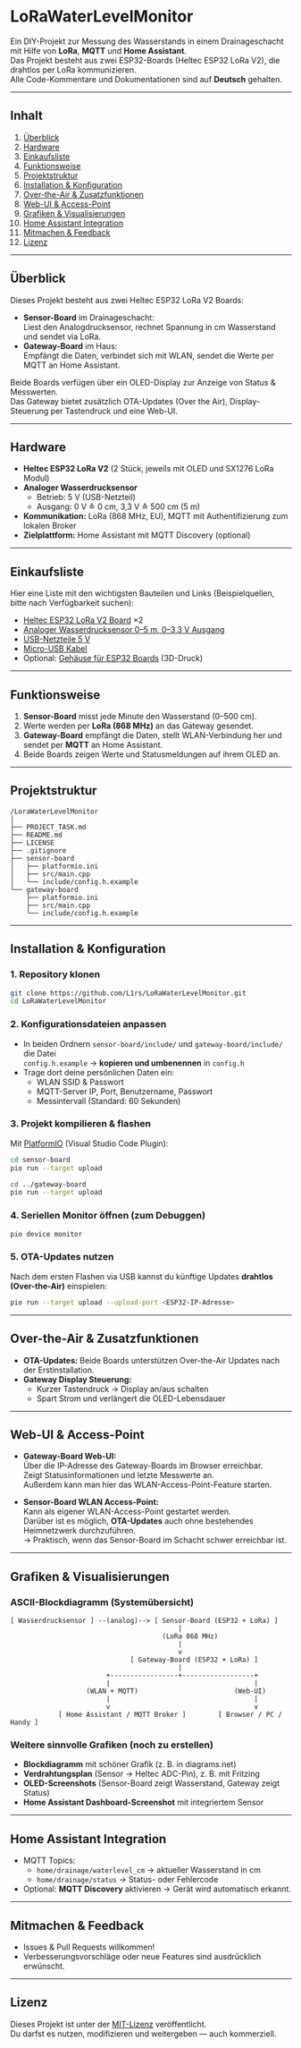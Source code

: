 # LoRaWaterLevelMonitor

Ein DIY-Projekt zur Messung des Wasserstands in einem Drainageschacht mit Hilfe von **LoRa**, **MQTT** und **Home Assistant**.  
Das Projekt besteht aus zwei ESP32-Boards (Heltec ESP32 LoRa V2), die drahtlos per LoRa kommunizieren.  
Alle Code-Kommentare und Dokumentationen sind auf **Deutsch** gehalten.

---

## Inhalt

1. [Überblick](#überblick)  
2. [Hardware](#hardware)  
3. [Einkaufsliste](#einkaufsliste)  
4. [Funktionsweise](#funktionsweise)  
5. [Projektstruktur](#projektstruktur)  
6. [Installation & Konfiguration](#installation--konfiguration)  
7. [Over-the-Air & Zusatzfunktionen](#over-the-air--zusatzfunktionen)  
8. [Web-UI & Access-Point](#web-ui--access-point)  
9. [Grafiken & Visualisierungen](#grafiken--visualisierungen)  
10. [Home Assistant Integration](#home-assistant-integration)  
11. [Mitmachen & Feedback](#mitmachen--feedback)  
12. [Lizenz](#lizenz)

---

## Überblick

Dieses Projekt besteht aus zwei Heltec ESP32 LoRa V2 Boards:

- **Sensor-Board** im Drainageschacht:  
  Liest den Analogdrucksensor, rechnet Spannung in cm Wasserstand und sendet via LoRa.
- **Gateway-Board** im Haus:  
  Empfängt die Daten, verbindet sich mit WLAN, sendet die Werte per MQTT an Home Assistant.  

Beide Boards verfügen über ein OLED-Display zur Anzeige von Status & Messwerten.  
Das Gateway bietet zusätzlich OTA-Updates (Over the Air), Display-Steuerung per Tastendruck und eine Web-UI.

---

## Hardware

- **Heltec ESP32 LoRa V2** (2 Stück, jeweils mit OLED und SX1276 LoRa Modul)  
- **Analoger Wasserdrucksensor**  
  - Betrieb: 5 V (USB-Netzteil)  
  - Ausgang: 0 V ≙ 0 cm, 3,3 V ≙ 500 cm (5 m)  
- **Kommunikation:** LoRa (868 MHz, EU), MQTT mit Authentifizierung zum lokalen Broker  
- **Zielplattform:** Home Assistant mit MQTT Discovery (optional)

---

## Einkaufsliste

Hier eine Liste mit den wichtigsten Bauteilen und Links (Beispielquellen, bitte nach Verfügbarkeit suchen):

- [Heltec ESP32 LoRa V2 Board](https://heltec.org/project/wifi-lora-32/) ×2  
- [Analoger Wasserdrucksensor 0–5 m, 0–3,3 V Ausgang](https://www.amazon.de/s?k=water+pressure+sensor+0-5m)  
- [USB-Netzteile 5 V](https://www.amazon.de/s?k=usb+netzteil+5v)  
- [Micro-USB Kabel](https://www.amazon.de/s?k=micro+usb+kabel)  
- Optional: [Gehäuse für ESP32 Boards](https://www.thingiverse.com/search?q=esp32+case) (3D-Druck)  

---

## Funktionsweise

1. **Sensor-Board** misst jede Minute den Wasserstand (0–500 cm).  
2. Werte werden per **LoRa (868 MHz)** an das Gateway gesendet.  
3. **Gateway-Board** empfängt die Daten, stellt WLAN-Verbindung her und sendet per **MQTT** an Home Assistant.  
4. Beide Boards zeigen Werte und Statusmeldungen auf ihrem OLED an.  

---

## Projektstruktur

```text
/LoraWaterLevelMonitor
│
├── PROJECT_TASK.md
├── README.md
├── LICENSE
├── .gitignore
├── sensor-board
│   ├── platformio.ini
│   ├── src/main.cpp
│   └── include/config.h.example
└── gateway-board
    ├── platformio.ini
    ├── src/main.cpp
    └── include/config.h.example
```

---

## Installation & Konfiguration

### 1. Repository klonen
```bash
git clone https://github.com/L1rs/LoRaWaterLevelMonitor.git
cd LoRaWaterLevelMonitor
```

### 2. Konfigurationsdateien anpassen
- In beiden Ordnern `sensor-board/include/` und `gateway-board/include/` die Datei  
  `config.h.example` → **kopieren und umbenennen** in `config.h`  
- Trage dort deine persönlichen Daten ein:
  - WLAN SSID & Passwort  
  - MQTT-Server IP, Port, Benutzername, Passwort  
  - Messintervall (Standard: 60 Sekunden)

### 3. Projekt kompilieren & flashen
Mit [PlatformIO](https://platformio.org/) (Visual Studio Code Plugin):

```bash
cd sensor-board
pio run --target upload

cd ../gateway-board
pio run --target upload
```

### 4. Seriellen Monitor öffnen (zum Debuggen)
```bash
pio device monitor
```

### 5. OTA-Updates nutzen
Nach dem ersten Flashen via USB kannst du künftige Updates **drahtlos (Over-the-Air)** einspielen:

```bash
pio run --target upload --upload-port <ESP32-IP-Adresse>
```

---

## Over-the-Air & Zusatzfunktionen

- **OTA-Updates:** Beide Boards unterstützen Over-the-Air Updates nach der Erstinstallation.  
- **Gateway Display Steuerung:**  
  - Kurzer Tastendruck → Display an/aus schalten  
  - Spart Strom und verlängert die OLED-Lebensdauer  

---

## Web-UI & Access-Point

- **Gateway-Board Web-UI:**  
  Über die IP-Adresse des Gateway-Boards im Browser erreichbar.  
  Zeigt Statusinformationen und letzte Messwerte an.  
  Außerdem kann man hier das WLAN-Access-Point-Feature starten.

- **Sensor-Board WLAN Access-Point:**  
  Kann als eigener WLAN-Access-Point gestartet werden.  
  Darüber ist es möglich, **OTA-Updates** auch ohne bestehendes Heimnetzwerk durchzuführen.  
  → Praktisch, wenn das Sensor-Board im Schacht schwer erreichbar ist.

---

## Grafiken & Visualisierungen

### ASCII-Blockdiagramm (Systemübersicht)

```text
[ Wasserdrucksensor ] --(analog)--> [ Sensor-Board (ESP32 + LoRa) ]
                                          |
                                      (LoRa 868 MHz)
                                          |
                                          v
                              [ Gateway-Board (ESP32 + LoRa) ]
                                          |
                        +-----------------+------------------+
                        |                                    |
                   (WLAN + MQTT)                        (Web-UI)
                        |                                    |
                        v                                    v
            [ Home Assistant / MQTT Broker ]        [ Browser / PC / Handy ]
```

### Weitere sinnvolle Grafiken (noch zu erstellen)
- **Blockdiagramm** mit schöner Grafik (z. B. in diagrams.net)  
- **Verdrahtungsplan** (Sensor → Heltec ADC-Pin), z. B. mit Fritzing  
- **OLED-Screenshots** (Sensor-Board zeigt Wasserstand, Gateway zeigt Status)  
- **Home Assistant Dashboard-Screenshot** mit integriertem Sensor  

---

## Home Assistant Integration

- MQTT Topics:
  - `home/drainage/waterlevel_cm` → aktueller Wasserstand in cm  
  - `home/drainage/status` → Status- oder Fehlercode  
- Optional: **MQTT Discovery** aktivieren → Gerät wird automatisch erkannt.  

---

## Mitmachen & Feedback

- Issues & Pull Requests willkommen!  
- Verbesserungsvorschläge oder neue Features sind ausdrücklich erwünscht.  

---

## Lizenz

Dieses Projekt ist unter der [MIT-Lizenz](LICENSE) veröffentlicht.  
Du darfst es nutzen, modifizieren und weitergeben — auch kommerziell.